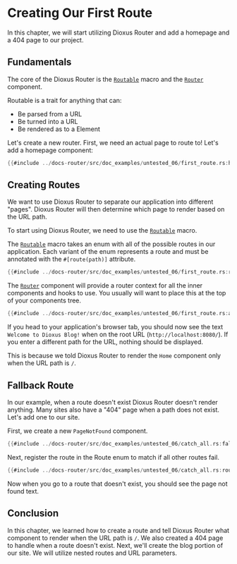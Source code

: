# Creating Our First Route

In this chapter, we will start utilizing Dioxus Router and add a homepage and a
404 page to our project.

## Fundamentals

The core of the Dioxus Router is the [`Routable`] macro and the [`Router`] component.


Routable is a trait for anything that can:
- Be parsed from a URL
- Be turned into a URL
- Be rendered as to a Element


Let's create a new router. First, we need an actual page to route to! Let's add a homepage component:

```rust
{{#include ../docs-router/src/doc_examples/untested_06/first_route.rs:home}}
```

## Creating Routes

We want to use Dioxus Router to separate our application into different "pages".
Dioxus Router will then determine which page to render based on the URL path.

To start using Dioxus Router, we need to use the [`Routable`] macro.

The [`Routable`] macro takes an enum with all of the possible routes in our application. Each variant of the enum represents a route and must be annotated with the `#[route(path)]` attribute.

```rust
{{#include ../docs-router/src/doc_examples/untested_06/first_route.rs:router}}
```

The [`Router`] component will provide a router context for all the inner components and hooks to use. You usually will want to place this at the top of your components tree.

```rust
{{#include ../docs-router/src/doc_examples/untested_06/first_route.rs:app}}
```

If you head to your application's browser tab, you should now see the text
`Welcome to Dioxus Blog!` when on the root URL (`http://localhost:8080/`). If
you enter a different path for the URL, nothing should be displayed.

This is because we told Dioxus Router to render the `Home` component only when
the URL path is `/`.

## Fallback Route

In our example, when a route doesn't exist Dioxus Router doesn't render anything. Many sites also have a "404" page when a path does not exist. Let's add one to our site.

First, we create a new `PageNotFound` component.

```rust
{{#include ../docs-router/src/doc_examples/untested_06/catch_all.rs:fallback}}
```

Next, register the route in the Route enum to match if all other routes fail.

```rust
{{#include ../docs-router/src/doc_examples/untested_06/catch_all.rs:router}}
```

Now when you go to a route that doesn't exist, you should see the page not found
text.

## Conclusion

In this chapter, we learned how to create a route and tell Dioxus Router what
component to render when the URL path is `/`. We also created a 404 page to
handle when a route doesn't exist. Next, we'll create the blog portion of our
site. We will utilize nested routes and URL parameters.

[`Router`]: https://docs.rs/dioxus-router/latest/dioxus_router/components/fn.Router.html
[`Routable`]: https://docs.rs/dioxus-router/latest/dioxus_router/components/fn.Routable.html
